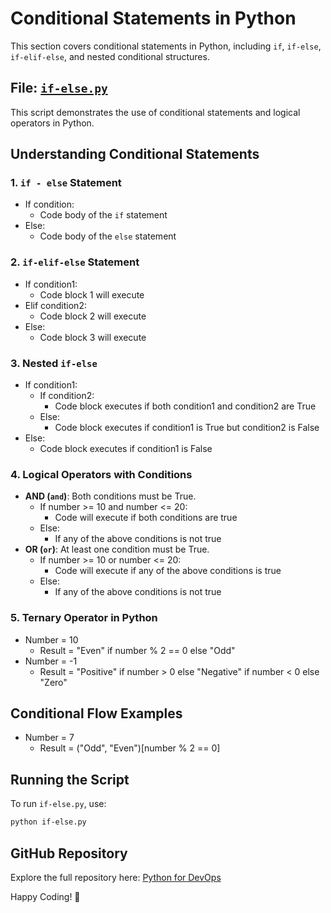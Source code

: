 # Conditional Statements in Python

This section covers conditional statements in Python, including `if`, `if-else`, `if-elif-else`, and nested conditional structures.

## File: [`if-else.py`](https://github.com/ChandraSekharC478/PythonforDevops/blob/main/conditionals/if-else.py)
This script demonstrates the use of conditional statements and logical operators in Python.

## Understanding Conditional Statements
### 1. `if - else` Statement
- If condition:
  - Code body of the `if` statement
- Else:
  - Code body of the `else` statement

### 2. `if-elif-else` Statement
- If condition1:
  - Code block 1 will execute
- Elif condition2:
  - Code block 2 will execute
- Else:
  - Code block 3 will execute

### 3. Nested `if-else`
- If condition1:
  - If condition2:
    - Code block executes if both condition1 and condition2 are True
  - Else:
    - Code block executes if condition1 is True but condition2 is False
- Else:
  - Code block executes if condition1 is False

### 4. Logical Operators with Conditions
- **AND (`and`)**: Both conditions must be True.
  - If number >= 10 and number <= 20:
    - Code will execute if both conditions are true
  - Else:
    - If any of the above conditions is not true
- **OR (`or`)**: At least one condition must be True.
  - If number >= 10 or number <= 20:
    - Code will execute if any of the above conditions is true
  - Else:
    - If any of the above conditions is not true

### 5. Ternary Operator in Python
- Number = 10
  - Result = "Even" if number % 2 == 0 else "Odd"
- Number = -1
  - Result = "Positive" if number > 0 else "Negative" if number < 0 else "Zero"

## Conditional Flow Examples
- Number = 7
  - Result = ("Odd", "Even")[number % 2 == 0]

## Running the Script
To run `if-else.py`, use:
```sh
python if-else.py
```

## GitHub Repository
Explore the full repository here: [Python for DevOps](https://github.com/ChandraSekharC478/PythonforDevops)

Happy Coding! 🚀

